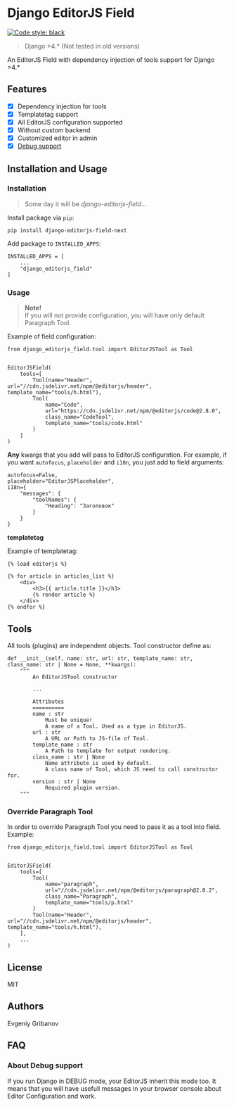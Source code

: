 # Django EditorJS Field
[![Code style: black](https://img.shields.io/badge/code%20style-black-000000.svg)](https://github.com/psf/black)
> Django >4.* (Not tested in old versions)

An EditorJS Field with dependency injection of tools support for Django >4.*

## Features

- [x] Dependency injection for tools
- [x] Templatetag support
- [x] All EditorJS configuration supported
- [x] Without custom backend
- [x] Customized editor in admin
- [x] [Debug support](#about-debug-support)

## Installation and Usage

### Installation
> Some day it will be *django-editorjs-field*...

Install package via `pip`:

```
pip install django-editorjs-field-next
```

Add package to `INSTALLED_APPS`:

```
INSTALLED_APPS = [
    ...
    "django_editorjs_field"
]
```

### Usage

>**Note!**<br>If you will not provide configuration, you will have only default Paragraph Tool.

Example of field configuration:

```
from django_editorjs_field.tool import EditorJSTool as Tool


EditorJSField(
    tools=[
        Tool(name="Header", url="//cdn.jsdelivr.net/npm/@editorjs/header", template_name="tools/h.html"),
        Tool(
            name="Code",
            url="https://cdn.jsdelivr.net/npm/@editorjs/code@2.8.0",
            class_name="CodeTool",
            template_name="tools/code.html"
        )
    ]
)
```

**Any** kwargs that you add will pass to EditorJS configuration. For example, if you want `autofocus`, `placeholder` and `i18n`, you just add to field arguments:

```
autofocus=False,
placeholder="EditorJSPlaceholder",
i18n={
    "messages": {
        "toolNames": {
            "Heading": "Заголовок"
        }
    }
}
```

**templatetag**

Example of templatetag:

```
{% load editorjs %}

{% for article in articles_list %}
    <div>
        <h3>{{ article.title }}</h3>
        {% render article %}
    </div>
{% endfor %}
```

## Tools

All tools (plugins) are independent objects. Tool constructor define as:

```
def __init__(self, name: str, url: str, template_name: str, class_name: str | None = None, **kwargs):
    """
        An EditorJSTool constructor

        ...

        Attributes
        ==========
        name : str
            Must be unique!
            A name of a Tool. Used as a type in EditorJS.
        url : str
            A URL or Path to JS-file of Tool.
        template_name : str
            A Path to template for output rendering.
        class_name : str | None
            Name attribute is used by default.
            A class name of Tool, which JS need to call constructor for.
        version : str | None
            Required plugin version.
    """
```

### Override Paragraph Tool

In order to override Paragraph Tool you need to pass it as a tool into field. Example:

```
from django_editorjs_field.tool import EditorJSTool as Tool


EditorJSField(
    tools=[
        Tool(
            name="paragraph",
            url="//cdn.jsdelivr.net/npm/@editorjs/paragraph@2.0.2",
            class_name="Paragraph",
            template_name="tools/p.html"
        )
        Tool(name="Header", url="//cdn.jsdelivr.net/npm/@editorjs/header", template_name="tools/h.html"),
    ],
    ...
)
```

## License
MIT

## Authors
Evgeniy Gribanov

## FAQ
### About Debug support
If you run Django in DEBUG mode, your EditorJS inherit this mode too. It means that you will have usefull messages in your browser console about Editor Configuration and work.